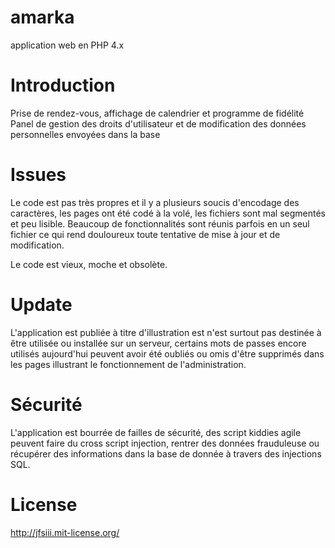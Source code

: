 amarka
======
application web en PHP 4.x

Introduction
====
Prise de rendez-vous, affichage de calendrier et programme de fidélité
Panel de gestion des droits d'utilisateur et de modification des données personnelles envoyées dans la base

Issues
====
Le code est pas très propres et il y a plusieurs soucis d'encodage des caractères, les pages ont été codé à la volé, les fichiers sont mal segmentés et peu lisible. Beaucoup de fonctionnalités sont réunis parfois en un seul fichier ce qui rend douloureux toute tentative de mise à jour et de modification.

Le code est vieux, moche et obsolète.

Update
====
L'application est publiée à titre d'illustration est n'est surtout pas destinée à être utilisée ou installée sur un serveur, certains mots de passes encore utilisés aujourd'hui peuvent avoir été oubliés ou omis d'être supprimés dans les pages illustrant le fonctionnement de l'administration.

Sécurité
====
  L'application est bourrée de failles de sécurité, des script kiddies agile peuvent faire du cross script injection, rentrer des données frauduleuse ou récupérer des informations dans la base de donnée à travers des injections SQL.

License
====
<http://jfsiii.mit-license.org/>
